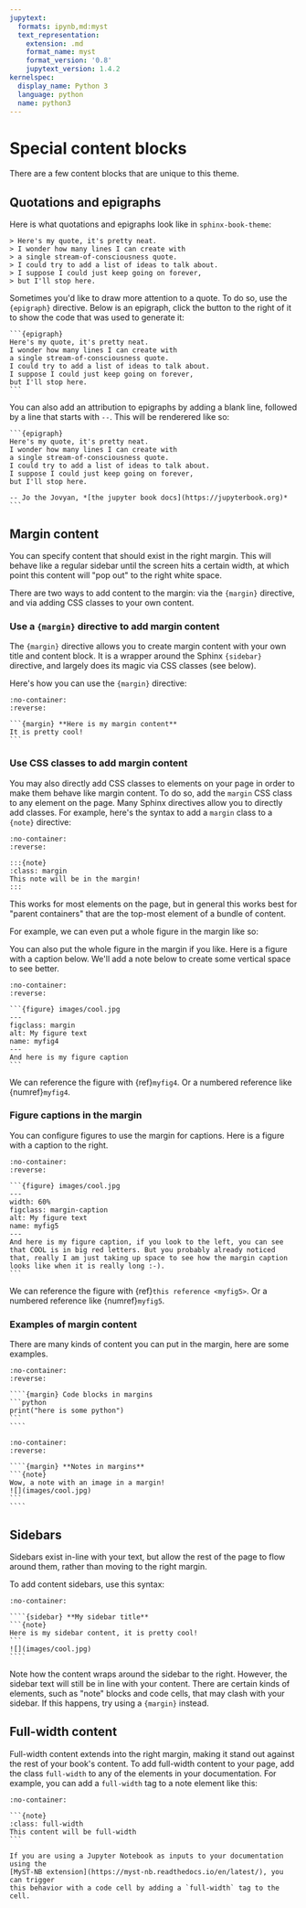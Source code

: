 ```yaml
---
jupytext:
  formats: ipynb,md:myst
  text_representation:
    extension: .md
    format_name: myst
    format_version: '0.8'
    jupytext_version: 1.4.2
kernelspec:
  display_name: Python 3
  language: python
  name: python3
---
```


# Special content blocks

There are a few content blocks that are unique to this theme.


## Quotations and epigraphs

Here is what quotations and epigraphs look like in `sphinx-book-theme`:

```{example} Default markdown quotes
> Here's my quote, it's pretty neat.
> I wonder how many lines I can create with
> a single stream-of-consciousness quote.
> I could try to add a list of ideas to talk about.
> I suppose I could just keep going on forever,
> but I'll stop here.
```

Sometimes you'd like to draw more attention to a quote. To do so, use the `{epigraph}` directive.
Below is an epigraph, click the button to the right of it to show the code that was used
to generate it:

````{example} A basic epigraph
```{epigraph}
Here's my quote, it's pretty neat.
I wonder how many lines I can create with
a single stream-of-consciousness quote.
I could try to add a list of ideas to talk about.
I suppose I could just keep going on forever,
but I'll stop here.
```
````

You can also add an attribution to epigraphs by adding a blank line,
followed by a line that starts with `--`. This will be renderered like so:

````{example} Epigraphs with attribution
```{epigraph}
Here's my quote, it's pretty neat.
I wonder how many lines I can create with
a single stream-of-consciousness quote.
I could try to add a list of ideas to talk about.
I suppose I could just keep going on forever,
but I'll stop here.

-- Jo the Jovyan, *[the jupyter book docs](https://jupyterbook.org)*
```
````

## Margin content

You can specify content that should exist in the right margin. This will behave
like a regular sidebar until the screen hits a certain width, at which point this
content will "pop out" to the right white space.

There are two ways to add content to the margin: via the `{margin}` directive, and via adding CSS classes to your own content.

### Use a `{margin}` directive to add margin content

The `{margin}` directive allows you to create margin content with your own title and content block.
It is a wrapper around the Sphinx `{sidebar}` directive, and largely does its magic via CSS classes (see below).

Here's how you can use the `{margin}` directive:

````{example}
:no-container:
:reverse:

```{margin} **Here is my margin content**
It is pretty cool!
```
````

### Use CSS classes to add margin content

You may also directly add CSS classes to elements on your page in order to make them behave like margin content.
To do so, add the `margin` CSS class to any element on the page.
Many Sphinx directives allow you to directly add classes.
For example, here's the syntax to add a `margin` class to a `{note}` directive:

```{example}
:no-container:
:reverse:

:::{note}
:class: margin
This note will be in the margin!
:::
```


This works for most elements on the page, but in general this works best for "parent containers" that are the top-most element of a bundle of content.

For example, we can even put a whole figure in the margin like so:


You can also put the whole figure in the margin if you like.
Here is a figure with a caption below. We'll add a note below to create
some vertical space to see better.

````{example}
:no-container:
:reverse:

```{figure} images/cool.jpg
---
figclass: margin
alt: My figure text
name: myfig4
---
And here is my figure caption
```
````

We can reference the figure with {ref}`myfig4`. Or a numbered reference like
{numref}`myfig4`.

### Figure captions in the margin

You can configure figures to use the margin for captions.
Here is a figure with a caption to the right.

````{example}
:no-container:
:reverse:

```{figure} images/cool.jpg
---
width: 60%
figclass: margin-caption
alt: My figure text
name: myfig5
---
And here is my figure caption, if you look to the left, you can see that COOL is in big red letters. But you probably already noticed that, really I am just taking up space to see how the margin caption looks like when it is really long :-).
```
````

We can reference the figure with {ref}`this reference <myfig5>`. Or a numbered reference like
{numref}`myfig5`.

### Examples of margin content

There are many kinds of content you can put in the margin, here are some examples.

`````{example} Code blocks in the margin
:no-container:
:reverse:

````{margin} Code blocks in margins
```python
print("here is some python")
```
````
`````

`````{example} Admonitions and images in the margin
:no-container:
:reverse:

````{margin} **Notes in margins**
```{note}
Wow, a note with an image in a margin!
![](images/cool.jpg)
```
````
`````

## Sidebars

Sidebars exist in-line with your text, but allow the rest of the
page to flow around them, rather than moving to the right margin.

To add content sidebars, use this syntax:

`````{example}
:no-container:

````{sidebar} **My sidebar title**
```{note}
Here is my sidebar content, it is pretty cool!
```
![](images/cool.jpg)
````
`````

Note how the content wraps around the sidebar to the right.
However, the sidebar text will still be in line with your content. There are
certain kinds of elements, such as "note" blocks and code cells, that may
clash with your sidebar. If this happens, try using a `{margin}` instead.

## Full-width content

Full-width content extends into the right margin, making it stand out against
the rest of your book's content. To add full-width content to your page, add the
class `full-width` to any of the elements in your documentation. For example, you can
add a `full-width` tag to a note element like this:

````{example}
:no-container:

```{note}
:class: full-width
This content will be full-width
```
````

```{admonition} A note for ipynb users
If you are using a Jupyter Notebook as inputs to your documentation using the
[MyST-NB extension](https://myst-nb.readthedocs.io/en/latest/), you can trigger
this behavior with a code cell by adding a `full-width` tag to the cell.
```
